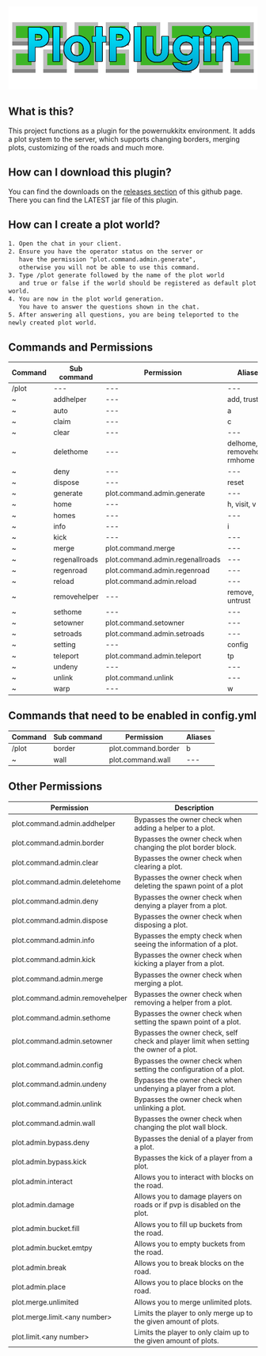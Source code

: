 ![banner](./.github/images/banner.png)

What is this?
------------------------------

This project functions as a plugin for the powernukkitx environment.
It adds a plot system to the server, which supports changing borders, merging plots, customizing of the roads and much
more.

How can I download this plugin?
------------------------------

You can find the downloads on the [releases section](https://github.com/KCodeYT/PlotPlugin/releases) of this
github
page.
There you can find the LATEST jar file of this plugin.

How can I create a plot world?
------------------------------

    1. Open the chat in your client.
    2. Ensure you have the operator status on the server or 
       have the permission "plot.command.admin.generate", 
       otherwise you will not be able to use this command.
    3. Type /plot generate followed by the name of the plot world 
       and true or false if the world should be registered as default plot world.
    4. You are now in the plot world generation. 
       You have to answer the questions shown in the chat.
    5. After answering all questions, you are being teleported to the newly created plot world.

Commands and Permissions
------------------------------

| Command   | Sub command     | Permission                       | Aliases                       |
|-----------|-----------------|----------------------------------|-------------------------------|
| /plot     | ---             | ---                              | ---                           |
| ~         | addhelper       | ---                              | add, trust                    |
| ~         | auto            | ---                              | a                             |
| ~         | claim           | ---                              | c                             |
| ~         | clear           | ---                              | ---                           |
| ~         | delethome       | ---                              | delhome, removehome, rmhome   |
| ~         | deny            | ---                              | ---                           |
| ~         | dispose         | ---                              | reset                         |
| ~         | generate        | plot.command.admin.generate      | ---                           |
| ~         | home            | ---                              | h, visit, v                   |
| ~         | homes           | ---                              | ---                           |
| ~         | info            | ---                              | i                             |
| ~         | kick            | ---                              | ---                           |
| ~         | merge           | plot.command.merge               | ---                           |
| ~         | regenallroads   | plot.command.admin.regenallroads | ---                           |
| ~         | regenroad       | plot.command.admin.regenroad     | ---                           |
| ~         | reload          | plot.command.admin.reload        | ---                           |
| ~         | removehelper    | ---                              | remove, untrust               |
| ~         | sethome         | ---                              | ---                           |
| ~         | setowner        | plot.command.setowner            | ---                           |
| ~         | setroads        | plot.command.admin.setroads      | ---                           |
| ~         | setting         | ---                              | config                        |
| ~         | teleport        | plot.command.admin.teleport      | tp                            |
| ~         | undeny          | ---                              | ---                           |
| ~         | unlink          | plot.command.unlink              | ---                           |
| ~         | warp            | ---                              | w                             |

Commands that need to be enabled in config.yml
------------------------------

| Command | Sub command | Permission          | Aliases |
|---------|-------------|---------------------|---------|
| /plot   | border      | plot.command.border | b       |
| ~       | wall        | plot.command.wall   | ---     |

Other Permissions
------------------------------

| Permission                      | Description                                                                             |
|---------------------------------|-----------------------------------------------------------------------------------------|
| plot.command.admin.addhelper    | Bypasses the owner check when adding a helper to a plot.                                |
| plot.command.admin.border       | Bypasses the owner check when changing the plot border block.                           |
| plot.command.admin.clear        | Bypasses the owner check when clearing a plot.                                          |
| plot.command.admin.deletehome   | Bypasses the owner check when deleting the spawn point of a plot                        |
| plot.command.admin.deny         | Bypasses the owner check when denying a player from a plot.                             |
| plot.command.admin.dispose      | Bypasses the owner check when disposing a plot.                                         |
| plot.command.admin.info         | Bypasses the empty check when seeing the information of a plot.                         |
| plot.command.admin.kick         | Bypasses the owner check when kicking a player from a plot.                             |
| plot.command.admin.merge        | Bypasses the owner check when merging a plot.                                           |
| plot.command.admin.removehelper | Bypasses the owner check when removing a helper from a plot.                            |
| plot.command.admin.sethome      | Bypasses the owner check when setting the spawn point of a plot.                        |
| plot.command.admin.setowner     | Bypasses the owner check, self check and player limit when setting the owner of a plot. |
| plot.command.admin.config       | Bypasses the owner check when setting the configuration of a plot.                      |
| plot.command.admin.undeny       | Bypasses the owner check when undenying a player from a plot.                           |
| plot.command.admin.unlink       | Bypasses the owner check when unlinking a plot.                                         |
| plot.command.admin.wall         | Bypasses the owner check when changing the plot wall block.                             |
| plot.admin.bypass.deny          | Bypasses the denial of a player from a plot.                                            |
| plot.admin.bypass.kick          | Bypasses the kick of a player from a plot.                                              |
| plot.admin.interact             | Allows you to interact with blocks on the road.                                         |
| plot.admin.damage               | Allows you to damage players on roads or if pvp is disabled on the plot.                |
| plot.admin.bucket.fill          | Allows you to fill up buckets from the road.                                            |
| plot.admin.bucket.emtpy         | Allows you to empty buckets from the road.                                              |
| plot.admin.break                | Allows you to break blocks on the road.                                                 |
| plot.admin.place                | Allows you to place blocks on the road.                                                 |
| plot.merge.unlimited            | Allows you to merge unlimited plots.                                                    |
| plot.merge.limit.\<any number>  | Limits the player to only merge up to the given amount of plots.                        |
| plot.limit.\<any number>        | Limits the player to only claim up to the given amount of plots.                        |